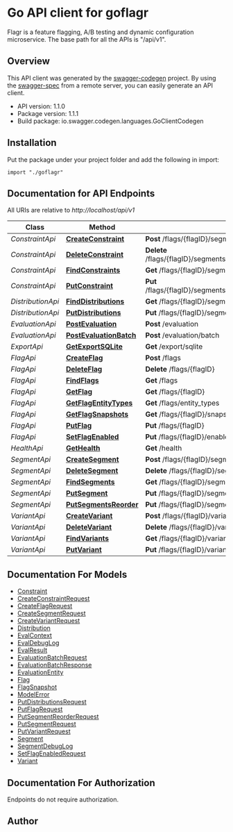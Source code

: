 # Go API client for goflagr

Flagr is a feature flagging, A/B testing and dynamic configuration microservice. The base path for all the APIs is \"/api/v1\". 

## Overview
This API client was generated by the [swagger-codegen](https://github.com/swagger-api/swagger-codegen) project.  By using the [swagger-spec](https://github.com/swagger-api/swagger-spec) from a remote server, you can easily generate an API client.

- API version: 1.1.0
- Package version: 1.1.1
- Build package: io.swagger.codegen.languages.GoClientCodegen

## Installation
Put the package under your project folder and add the following in import:
```golang
import "./goflagr"
```

## Documentation for API Endpoints

All URIs are relative to *http://localhost/api/v1*

Class | Method | HTTP request | Description
------------ | ------------- | ------------- | -------------
*ConstraintApi* | [**CreateConstraint**](docs/ConstraintApi.md#createconstraint) | **Post** /flags/{flagID}/segments/{segmentID}/constraints | 
*ConstraintApi* | [**DeleteConstraint**](docs/ConstraintApi.md#deleteconstraint) | **Delete** /flags/{flagID}/segments/{segmentID}/constraints/{constraintID} | 
*ConstraintApi* | [**FindConstraints**](docs/ConstraintApi.md#findconstraints) | **Get** /flags/{flagID}/segments/{segmentID}/constraints | 
*ConstraintApi* | [**PutConstraint**](docs/ConstraintApi.md#putconstraint) | **Put** /flags/{flagID}/segments/{segmentID}/constraints/{constraintID} | 
*DistributionApi* | [**FindDistributions**](docs/DistributionApi.md#finddistributions) | **Get** /flags/{flagID}/segments/{segmentID}/distributions | 
*DistributionApi* | [**PutDistributions**](docs/DistributionApi.md#putdistributions) | **Put** /flags/{flagID}/segments/{segmentID}/distributions | 
*EvaluationApi* | [**PostEvaluation**](docs/EvaluationApi.md#postevaluation) | **Post** /evaluation | 
*EvaluationApi* | [**PostEvaluationBatch**](docs/EvaluationApi.md#postevaluationbatch) | **Post** /evaluation/batch | 
*ExportApi* | [**GetExportSQLite**](docs/ExportApi.md#getexportsqlite) | **Get** /export/sqlite | 
*FlagApi* | [**CreateFlag**](docs/FlagApi.md#createflag) | **Post** /flags | 
*FlagApi* | [**DeleteFlag**](docs/FlagApi.md#deleteflag) | **Delete** /flags/{flagID} | 
*FlagApi* | [**FindFlags**](docs/FlagApi.md#findflags) | **Get** /flags | 
*FlagApi* | [**GetFlag**](docs/FlagApi.md#getflag) | **Get** /flags/{flagID} | 
*FlagApi* | [**GetFlagEntityTypes**](docs/FlagApi.md#getflagentitytypes) | **Get** /flags/entity_types | 
*FlagApi* | [**GetFlagSnapshots**](docs/FlagApi.md#getflagsnapshots) | **Get** /flags/{flagID}/snapshots | 
*FlagApi* | [**PutFlag**](docs/FlagApi.md#putflag) | **Put** /flags/{flagID} | 
*FlagApi* | [**SetFlagEnabled**](docs/FlagApi.md#setflagenabled) | **Put** /flags/{flagID}/enabled | 
*HealthApi* | [**GetHealth**](docs/HealthApi.md#gethealth) | **Get** /health | 
*SegmentApi* | [**CreateSegment**](docs/SegmentApi.md#createsegment) | **Post** /flags/{flagID}/segments | 
*SegmentApi* | [**DeleteSegment**](docs/SegmentApi.md#deletesegment) | **Delete** /flags/{flagID}/segments/{segmentID} | 
*SegmentApi* | [**FindSegments**](docs/SegmentApi.md#findsegments) | **Get** /flags/{flagID}/segments | 
*SegmentApi* | [**PutSegment**](docs/SegmentApi.md#putsegment) | **Put** /flags/{flagID}/segments/{segmentID} | 
*SegmentApi* | [**PutSegmentsReorder**](docs/SegmentApi.md#putsegmentsreorder) | **Put** /flags/{flagID}/segments/reorder | 
*VariantApi* | [**CreateVariant**](docs/VariantApi.md#createvariant) | **Post** /flags/{flagID}/variants | 
*VariantApi* | [**DeleteVariant**](docs/VariantApi.md#deletevariant) | **Delete** /flags/{flagID}/variants/{variantID} | 
*VariantApi* | [**FindVariants**](docs/VariantApi.md#findvariants) | **Get** /flags/{flagID}/variants | 
*VariantApi* | [**PutVariant**](docs/VariantApi.md#putvariant) | **Put** /flags/{flagID}/variants/{variantID} | 


## Documentation For Models

 - [Constraint](docs/Constraint.md)
 - [CreateConstraintRequest](docs/CreateConstraintRequest.md)
 - [CreateFlagRequest](docs/CreateFlagRequest.md)
 - [CreateSegmentRequest](docs/CreateSegmentRequest.md)
 - [CreateVariantRequest](docs/CreateVariantRequest.md)
 - [Distribution](docs/Distribution.md)
 - [EvalContext](docs/EvalContext.md)
 - [EvalDebugLog](docs/EvalDebugLog.md)
 - [EvalResult](docs/EvalResult.md)
 - [EvaluationBatchRequest](docs/EvaluationBatchRequest.md)
 - [EvaluationBatchResponse](docs/EvaluationBatchResponse.md)
 - [EvaluationEntity](docs/EvaluationEntity.md)
 - [Flag](docs/Flag.md)
 - [FlagSnapshot](docs/FlagSnapshot.md)
 - [ModelError](docs/ModelError.md)
 - [PutDistributionsRequest](docs/PutDistributionsRequest.md)
 - [PutFlagRequest](docs/PutFlagRequest.md)
 - [PutSegmentReorderRequest](docs/PutSegmentReorderRequest.md)
 - [PutSegmentRequest](docs/PutSegmentRequest.md)
 - [PutVariantRequest](docs/PutVariantRequest.md)
 - [Segment](docs/Segment.md)
 - [SegmentDebugLog](docs/SegmentDebugLog.md)
 - [SetFlagEnabledRequest](docs/SetFlagEnabledRequest.md)
 - [Variant](docs/Variant.md)


## Documentation For Authorization
 Endpoints do not require authorization.

## Author
